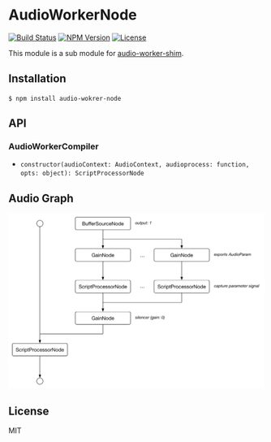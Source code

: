 # AudioWorkerNode
[![Build Status](http://img.shields.io/travis/mohayonao/audio-wokrer-node.svg?style=flat-square)](https://travis-ci.org/mohayonao/audio-wokrer-node)
[![NPM Version](http://img.shields.io/npm/v/audio-wokrer-node.svg?style=flat-square)](https://www.npmjs.org/package/audio-wokrer-node)
[![License](http://img.shields.io/badge/license-MIT-brightgreen.svg?style=flat-square)](http://mohayonao.mit-license.org/)

This module is a sub module for [audio-worker-shim](https://github.com/mohayonao/audio-worker-shim).

## Installation

```
$ npm install audio-wokrer-node
```

## API
### AudioWorkerCompiler
- `constructor(audioContext: AudioContext, audioprocess: function, opts: object): ScriptProcessorNode`

## Audio Graph

![audio-graph](./audio-graph.png)

## License

MIT
